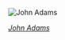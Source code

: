 
![John Adams](https://upload.wikimedia.org/wikipedia/commons/thumb/f/ff/Gilbert_Stuart%2C_John_Adams%2C_c._1800-1815%2C_NGA_42933.jpg/450px-Gilbert_Stuart%2C_John_Adams%2C_c._1800-1815%2C_NGA_42933.jpg)

*[John Adams](https://wikipedia.org/wiki/File:Gilbert_Stuart,_John_Adams,_c._1800-1815,_NGA_42933.jpg)*
